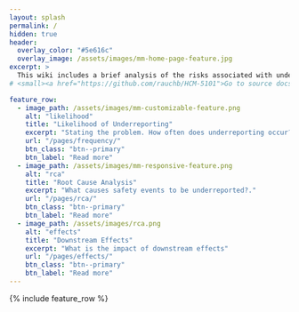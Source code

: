 ```yaml
---
layout: splash
permalink: /
hidden: true
header:
  overlay_color: "#5e616c"
  overlay_image: /assets/images/mm-home-page-feature.jpg
excerpt: >
  This wiki includes a brief analysis of the risks associated with underreporting medical errors.<br />
# <small><a href="https://github.com/rauchb/HCM-5101">Go to source docs</a></small>

feature_row:
  - image_path: /assets/images/mm-customizable-feature.png
    alt: "likelihood"
    title: "Likelihood of Underreporting"
    excerpt: "Stating the problem. How often does underreporting occur?"
    url: "/pages/frequency/"
    btn_class: "btn--primary"
    btn_label: "Read more"
  - image_path: /assets/images/mm-responsive-feature.png
    alt: "rca"
    title: "Root Cause Analysis"
    excerpt: "What causes safety events to be underreported?."
    url: "/pages/rca/"
    btn_class: "btn--primary"
    btn_label: "Read more"
  - image_path: /assets/images/rca.png
    alt: "effects"
    title: "Downstream Effects"
    excerpt: "What is the impact of downstream effects"
    url: "/pages/effects/"
    btn_class: "btn--primary"
    btn_label: "Read more"      
---
```


{% include feature_row %}